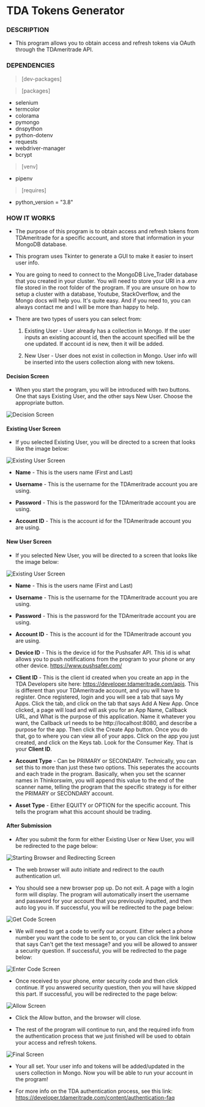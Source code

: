 # TDA Tokens Generator

### DESCRIPTION

- This program allows you to obtain access and refresh tokens via OAuth through the TDAmeritrade API.

### DEPENDENCIES

> [dev-packages]

> [packages]

- selenium
- termcolor
- colorama
- pymongo
- dnspython
- python-dotenv
- requests
- webdriver-manager
- bcrypt

> [venv]

- pipenv

> [requires]

- python_version = "3.8"

### HOW IT WORKS

- The purpose of this program is to obtain access and refresh tokens from TDAmeritrade for a specific account, and store that information in your MongoDB database.

- This program uses Tkinter to generate a GUI to make it easier to insert user info.

- You are going to need to connect to the MongoDB Live_Trader database that you created in your cluster. You will need to store your URI in a .env file stored in the root folder of the program. If you are unsure on how to setup a cluster with a database, Youtube, StackOverflow, and the Mongo docs will help you. It's quite easy. And if you need to, you can always contact me and I will be more than happy to help.

- There are two types of users you can select from:

    1. Existing User - User already has a collection in Mongo. If the user inputs an existing account id, then the account specified will be the one updated. If account id is new, then it will be added.

    2. New User - User does not exist in collection in Mongo. User info will be inserted into the users collection along with new tokens.

#### Decision Screen

- When you start the program, you will be introduced with two buttons. One that says Existing User, and the other says New User. Choose the appropriate button.

![Decision Screen](img/decision_screen.PNG)

#### Existing User Screen

- If you selected Existing User, you will be directed to a screen that looks like the image below:

![Existing User Screen](img/existing_user_screen.PNG)

- **Name** - This is the users name (First and Last)

- **Username** - This is the username for the TDAmeritrade account you are using.

- **Password** - This is the password for the TDAmeritrade account you are using.

- **Account ID** - This is the account id for the TDAmeritrade account you are using.

#### New User Screen

- If you selected New User, you will be directed to a screen that looks like the image below:

![Existing User Screen](img/new_user_screen.PNG)

- **Name** - This is the users name (First and Last)

- **Username** - This is the username for the TDAmeritrade account you are using.

- **Password** - This is the password for the TDAmeritrade account you are using.

- **Account ID** - This is the account id for the TDAmeritrade account you are using.

- **Device ID** - This is the device id for the Pushsafer API. This id is what allows you to push notifications from the program to your phone or any other device. https://www.pushsafer.com/

- **Client ID** - This is the client id created when you create an app in the TDA Developers site here: https://developer.tdameritrade.com/apis. This is different than your TDAmeritrade account, and you will have to register. Once registered, login and you will see a tab that says My Apps. Click the tab, and click on the tab that says Add A New App. Once clicked, a page will load and will ask you for an App Name, Callback URL, and What is the purpose of this application. Name it whatever you want, the Callback url needs to be http://localhost:8080, and describe a purpose for the app. Then click the Create App button. Once you do that, go to where you can view all of your apps. Click on the app you just created, and click on the Keys tab. Look for the Consumer Key. That is your **Client ID**.

- **Account Type** - Can be PRIMARY or SECONDARY. Technically, you can set this to more than just these two options. This seperates the accounts and each trade in the program. Basically, when you set the scanner names in Thinkorswim, you will append this value to the end of the scanner name, telling the program that the specific strategy is for either the PRIMARY or SECONDARY account. 

- **Asset Type** - Either EQUITY or OPTION for the specific account. This tells the program what this account should be trading.

#### After Submission

- After you submit the form for either Existing User or New User, you will be redirected to the page below:

![Starting Browser and Redirecting Screen](img/starting_browser_and_redirecting.png)

- The web browser will auto initiate and redirect to the oauth authentication url.

- You should see a new browser pop up. Do not exit. A page with a login form will display. The program will automatically insert the username and password for your account that you previously inputted, and then auto log you in. If successful, you will be redirected to the page below:

![Get Code Screen](img/get_code_screen.PNG)

- We will need to get a code to verify our account. Either select a phone number you want the code to be sent to, or you can click the link below that says Can't get the text message? and you will be allowed to answer a security question. If successful, you will be redirected to the page below:

![Enter Code Screen](img/enter_code_screen.PNG)

- Once received to your phone, enter security code and then click continue. If you answered security question, then you will have skipped this part. If successful, you will be redirected to the page below:

![Allow Screen](img/allow_screen.PNG)

- Click the Allow button, and the browser will close.

- The rest of the program will continue to run, and the required info from the authentication process that we just finished will be used to obtain your access and refresh tokens.

![Final Screen](img/final_screen.PNG)

- Your all set. Your user info and tokens will be added/updated in the users collection in Mongo. Now you will be able to run your account in the program!

- For more info on the TDA authentication process, see this link: https://developer.tdameritrade.com/content/authentication-faq
